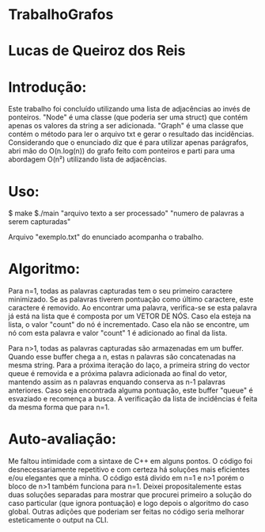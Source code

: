 # TrabalhoGrafos
# Lucas de Queiroz dos Reis

# Introdução:

Este trabalho foi concluído utilizando uma lista de adjacências ao invés de ponteiros.
"Node" é uma classe (que poderia ser uma struct) que contém apenas os valores da string a ser adicionada.
"Graph" é uma classe que contém o método para ler o arquivo txt e gerar o resultado das incidências.
Considerando que o enunciado diz que é para utilizar apenas parágrafos, abri mão do O(n.log(n)) do grafo feito com ponteiros e parti para uma abordagem O(n²) utilizando lista de adjacências.

# Uso:

$ make
$./main "arquivo texto a ser processado" "numero de palavras a serem capturadas"

Arquivo "exemplo.txt" do enunciado acompanha o trabalho.

# Algoritmo:

Para n=1, todas as palavras capturadas tem o seu primeiro caractere minimizado. Se as palavras tiverem pontuação como último caractere, este caractere é removido.
Ao encontrar uma palavra, verifica-se se esta palavra já está na lista que é composta por um VETOR DE NÓS. Caso ela esteja na lista, o valor "count" do nó é incrementado. Caso ela não se encontre, um nó com esta palavra e valor "count" 1 é adicionado ao final da lista.

Para n>1, todas as palavras capturadas são armazenadas em um buffer. Quando esse buffer chega a n, estas n palavras são concatenadas na mesma string. Para a próxima iteração do laço, a primeira string do vector queue é removida e a próxima palavra adicionada ao final do vetor, mantendo assim as n palavras enquando conserva as n-1 palavras anteriores. Caso seja encontrada alguma pontuação, este buffer "queue" é esvaziado e recomença a busca. A verificação da lista de incidências é feita da mesma forma que para n=1.

# Auto-avaliação:

Me faltou intimidade com a sintaxe de C++ em alguns pontos. O código foi desnecessariamente repetitivo e com certeza há soluções mais eficientes e/ou elegantes que a minha.
O código está divido em n=1 e n>1 porém o bloco de n>1 também funciona para n=1. Deixei propositalemente estas duas soluções separadas para mostrar que procurei primeiro a solução do caso particular (que ignora pontuação) e logo depois o algoritmo do caso global. Outras adições que poderiam ser feitas no código seria melhorar esteticamente o output na CLI.
